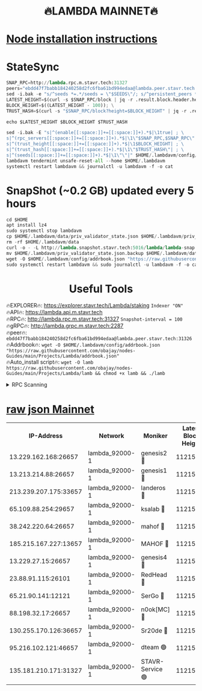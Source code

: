 <h1 align="center"> 🔥LAMBDA MAINNET🔥</h1>


[Node installation instructions](https://github.com/obajay/nodes-Guides/tree/main/Projects/Lambda)
=


# StateSync
```python
SNAP_RPC=http://lambda.rpc.m.stavr.tech:31327
peers="ebdd47f7babb184240258d2fc6fba61bd994edaa@lambda.peer.stavr.tech:31326" 
sed -i.bak -e "s/^seeds *=.*/seeds = \"$SEEDS\"/; s/^persistent_peers *=.*/persistent_peers = \"$PEERS\"/" $HOME/.lambdavm/config/config.toml
LATEST_HEIGHT=$(curl -s $SNAP_RPC/block | jq -r .result.block.header.height); \
BLOCK_HEIGHT=$((LATEST_HEIGHT - 100)); \
TRUST_HASH=$(curl -s "$SNAP_RPC/block?height=$BLOCK_HEIGHT" | jq -r .result.block_id.hash)

echo $LATEST_HEIGHT $BLOCK_HEIGHT $TRUST_HASH

sed -i.bak -E "s|^(enable[[:space:]]+=[[:space:]]+).*$|\1true| ; \
s|^(rpc_servers[[:space:]]+=[[:space:]]+).*$|\1\"$SNAP_RPC,$SNAP_RPC\"| ; \
s|^(trust_height[[:space:]]+=[[:space:]]+).*$|\1$BLOCK_HEIGHT| ; \
s|^(trust_hash[[:space:]]+=[[:space:]]+).*$|\1\"$TRUST_HASH\"| ; \
s|^(seeds[[:space:]]+=[[:space:]]+).*$|\1\"\"|" $HOME/.lambdavm/config/config.toml
lambdavm tendermint unsafe-reset-all --home $HOME/.lambdavm
systemctl restart lambdavm && journalctl -u lambdavm -f -o cat

```
# SnapShot (~0.2 GB) updated every 5 hours
```python
cd $HOME
apt install lz4
sudo systemctl stop lambdavm
cp $HOME/.lambdavm/data/priv_validator_state.json $HOME/.lambdavm/priv_validator_state.json.backup
rm -rf $HOME/.lambdavm/data
curl -o - -L http://lambda.snapshot.stavr.tech:5016/lambda/lambda-snap.tar.lz4 | lz4 -c -d - | tar -x -C $HOME/.lambdavm --strip-components 2
mv $HOME/.lambdavm/priv_validator_state.json.backup $HOME/.lambdavm/data/priv_validator_state.json
wget -O $HOME/.lambdavm/config/addrbook.json "https://raw.githubusercontent.com/obajay/nodes-Guides/main/Projects/Lambda/addrbook.json"
sudo systemctl restart lambdavm && sudo journalctl -u lambdavm -f -o cat
```
 <h1 align="center"> Useful Tools</h1>

🔥EXPLORER🔥:      https://explorer.stavr.tech/Lambda/staking	        `Indexer "ON"` \
🔥API🔥: 			 		 https://lambda.api.m.stavr.tech \
🔥RPC🔥:           http://lambda.rpc.m.stavr.tech:31327	              `Snapshot-interval = 100` \
🔥gRPC🔥:          http://lambda.grpc.m.stavr.tech:2287 \
🔥peer🔥:					 `ebdd47f7babb184240258d2fc6fba61bd994edaa@lambda.peer.stavr.tech:31326` \
🔥Addrbook🔥:    ```wget -O $HOME/.lambdavm/config/addrbook.json "https://raw.githubusercontent.com/obajay/nodes-Guides/main/Projects/Lambda/addrbook.json"``` \
🔥Auto_install script🔥: ```wget -O lamb https://raw.githubusercontent.com/obajay/nodes-Guides/main/Projects/Lambda/lamb && chmod +x lamb && ./lamb```


<details>
<summary>RPC Scanning</summary>

<h2 align="center"> We scan nodes in real time every 4 hours. And we provide the final result of RPC endpoints.
We cannot influence the operation of these nodes in any way. </h2>


```python
If Voting Power is higher than 0 --> then the Node is a validator of the network and may be subject to attack and be a potential threat to the chain.
```
```python
We marked such validators with a red symbol
```

</details>

[raw json Mainnet](https://rpc-check.lambm.stavr.tech/lambm/rpc-lambm-result.json)
=


<table><tr><th>IP-Address</th><th>Network</th><th>Moniker</th><th>Latest Block Height</th><th>Earliest Block Height</th><th>Catching Up</th><th>Tx Index</th><th>Voting Power</th><th>Scan Time</th></tr><tr><td>13.229.162.168:26657</td><td>lambda_92000-1</td><td>genesis2 🔴</td><td>11215296</td><td>1</td><td>False</td><td>on</td><td>16689330</td><td>2024-01-19T04:27:00.136940160UTC</td></tr><tr><td>13.213.214.88:26657</td><td>lambda_92000-1</td><td>genesis1 🔴</td><td>11215297</td><td>1</td><td>False</td><td>on</td><td>107835</td><td>2024-01-19T04:27:05.121356167UTC</td></tr><tr><td>213.239.207.175:33657</td><td>lambda_92000-1</td><td>landeros 🔴</td><td>11215295</td><td>8136001</td><td>False</td><td>off</td><td>1395525</td><td>2024-01-19T04:26:53.990005824UTC</td></tr><tr><td>65.109.88.254:29657</td><td>lambda_92000-1</td><td>ksalab 🔴</td><td>11215298</td><td>8715001</td><td>False</td><td>on</td><td>507955</td><td>2024-01-19T04:27:10.319764309UTC</td></tr><tr><td>38.242.220.64:26657</td><td>lambda_92000-1</td><td>mahof 🔴</td><td>11215295</td><td>10131001</td><td>False</td><td>off</td><td>770350</td><td>2024-01-19T04:26:49.556100305UTC</td></tr><tr><td>185.215.167.227:13657</td><td>lambda_92000-1</td><td>MAHOF 🔴</td><td>11215297</td><td>10134001</td><td>False</td><td>on</td><td>2051510</td><td>2024-01-19T04:27:03.802169129UTC</td></tr><tr><td>13.229.27.15:26657</td><td>lambda_92000-1</td><td>genesis4 🔴</td><td>11215297</td><td>11043001</td><td>False</td><td>on</td><td>9763079</td><td>2024-01-19T04:27:03.458145876UTC</td></tr><tr><td>23.88.91.115:26101</td><td>lambda_92000-1</td><td>RedHead 🔴</td><td>11215295</td><td>11115295</td><td>False</td><td>off</td><td>553202</td><td>2024-01-19T04:26:54.678087367UTC</td></tr><tr><td>65.21.90.141:12121</td><td>lambda_92000-1</td><td>SerGo 🔴</td><td>11215299</td><td>11115299</td><td>False</td><td>off</td><td>10611907</td><td>2024-01-19T04:27:12.843408859UTC</td></tr><tr><td>88.198.32.17:26657</td><td>lambda_92000-1</td><td>n0ok[MC] 🔴</td><td>11215300</td><td>11115300</td><td>False</td><td>off</td><td>1578630</td><td>2024-01-19T04:27:16.008531466UTC</td></tr><tr><td>130.255.170.126:36657</td><td>lambda_92000-1</td><td>Sr20de 🔴</td><td>11215295</td><td>11208001</td><td>False</td><td>off</td><td>675551</td><td>2024-01-19T04:26:54.425438615UTC</td></tr><tr><td>95.216.102.121:46657</td><td>lambda_92000-1</td><td>dteam 🟢</td><td>11215298</td><td>11208001</td><td>False</td><td>off</td><td>0</td><td>2024-01-19T04:27:09.948091721UTC</td></tr><tr><td>135.181.210.171:31327</td><td>lambda_92000-1</td><td>STAVR-Service 🟢</td><td>11215298</td><td>11211001</td><td>False</td><td>on</td><td>0</td><td>2024-01-19T04:27:09.635113800UTC</td></tr></table>
